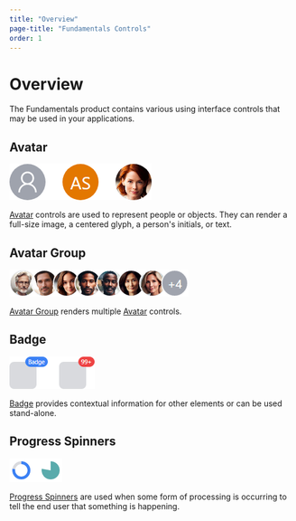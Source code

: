 ```yaml
---
title: "Overview"
page-title: "Fundamentals Controls"
order: 1
---
```

# Overview

The Fundamentals product contains various using interface controls that may be used in your applications.

## Avatar

![Screenshot](../images/avatar.png)

[Avatar](avatar.md) controls are used to represent people or objects.  They can render a full-size image, a centered glyph, a person's initials, or text.

## Avatar Group

![Screenshot](../images/avatar-group.png)

[Avatar Group](avatar-group.md) renders multiple [Avatar](avatar.md) controls.

## Badge

![Screenshot](../images/badge-multi.png)

[Badge](badge.md) provides contextual information for other elements or can be used stand-alone.

## Progress Spinners

![Screenshot](../images/ring-spinner-examples.png)

[Progress Spinners](progress-spinners.md) are used when some form of processing is occurring to tell the end user that something is happening.
